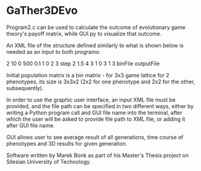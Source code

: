 # GaTher3DEvo

Program2.c can be used to calculate the outcome of evolutionary game theory's payoff matrix, while GUI.py to visualize that outcome.

An XML file of the structure defined similarly to what is shown below is needed as an input to both programs:
<?xml version="1.0" encoding="UTF-8"?>
<data>
    <inputs> 
        <dimension>2</dimension><!--dimensions-->
        <size>10</size><!--size of input matrix-->
        <MSEG>0</MSEG><!--0 - spatial games; 1 - mixed games-->
        <maxgeneration>500</maxgeneration> <!--number of generations-->
        <mortality>0.1</mortality> <!--mortality, for semi-synchronous updating method only-->
        <updating>1</updating><!--0 - asynchronous;
                1 - semi-synchronous; 2 - synchronous-->
        <neighbourhooud>0</neighbourhood> <!--0 - von Neumann neighbourhood; 
                1 - Moore neighbourhood-->
        <reproduction>2</reproduction><!--0 - probabilistic;
                1 - deterministic; 2 - weighted mean-->
        <param>3</param><!--number of cells for mean, for weighted mean reproduction method only-->
       <resources v="6" c="9" param1="0.0" param2="1.0"
        param3="300">step</resources><!--resources function-->
        <payoff>
            <row r="0">2 1.5 4</row>
            <row r="1">3 1 0</row>
            <row r="2">3 1 3</row>
        </payoff><!--payoff matrix-->
        <init-population>binFile</init-population><!--bin matrix with initial population;
        if missing, initial population is randomized-->
    </inputs>
    <outputs>
        <save-path>outputFile</save-path><!--save path-->
    </outputs>
</data>

Initial population matrix is a bin matrix - for 3x3 game lattice for 2 phenotypes, its size is 3x3x2 (2x2 for one phenotype and 2x2 for the other, subsequently).

In order to use the graphic user interface, an input XML file must be provided, and the file path can be specified
in two different ways, either by writing a Python program call and GUI file name into the terminal, after which the
user will be asked to provide file path to XML file, or adding it after GUI file name.

GUI allows user to see average result of all generations, time course of phenotypes and 3D results for given generation.

Software written by Marek Bonk as part of his Master's Thesis project on Silesian University of Technology.
